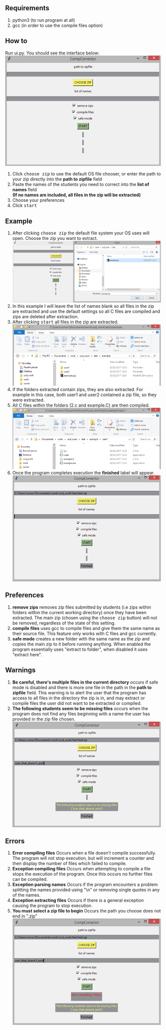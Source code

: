 ## Requirements
1. python3 (to run program at all)
2. gcc (in order to use the compile files option)


## How to
Run ui.py. You should see the interface below:
![UI image](images/UI.PNG)

1. Click <kbd>choose zip</kbd> to use the default OS file chooser, or enter the path to your zip directly into the **path to zipfile** field
2. Paste the names of the students you need to correct into the **list of names** field  
 **(If no names are included, all files in the zip will be extracted)**
3. Choose your preferences
4. Click <kbd>start</kbd>

## Example
1. After clicking <kbd>choose zip</kbd> the default file system your OS uses will open. Choose the zip you want to extract.
![choose zip](images/choose_zip.PNG)
2. In this example I will leave the list of names blank so all files in the zip are extracted and use the default settings so all C files are compiled and zips are deleted after extraction.
4. After clicking <kbd>start</kbd> all files in the zip are extracted.
![first folder](images/first_folder.PNG)
5. If the folders extracted contain zips, they are also extracted. For example in this case, both user1 and user2 contained a zip file, so they were extracted.
6. All C files within the folders (2.c and example.C) are then compiled.
![compiled](images/compiled.PNG) 
7. Once the program completes execution the **finished** label will appear.
![finished](images/success.PNG) 

## Preferences
1. **remove zips** removes zip files submitted by students (i.e zips within folders within the current working directory) once they have been extracted. The main zip (chosen using the <kbd>choose zip</kbd> button) will not be removed, regardless of the state of this setting.
2. **compile files** uses gcc to compile files and give them the same name as their source file. This feature only works with C files and gcc currently.
3. **safe mode** creates a new folder with the same name as the zip and copies the main zip to it before running anything. When enabled the program essentially uses "extract to folder", when disabled it uses "extract here".

## Warnings
1. **Be careful, there's multiple files in the current directory** occurs if safe mode is disabled and there is more one file in the path in the **path to zipfile** field. This warning is to alert the user that the program has access to all files in the directory the zip is in, and may extract or compile files the user did not want to be extracted or compiled.
2. **The following students seem to be missing files** occurs when the program does not find any files beginning with a name the user has provided in the zip file chosen.
![warning missing name](images/warning.PNG)
 

## Errors
1. **Error compiling files** Occurs when a file doesn't compile successfully. The program will not stop execution, but will increment a counter and then display the number of files which failed to compile.
2. **Exception compiling files** Occurs when attempting to compile a file stops the execution of the program. Once this occurs no further files can be compiled.
3. **Exception parsing names** Occurs if the program encounters a problem splitting the names provided using "\n" or removing single quotes in any of the names.
4. **Exception extracting files** Occurs if there is a general exception causing the program to stop execution.
5. **You must select a zip file to begin** Occurs the path you choose does not end in ".zip"
![error compiling files](images/error.PNG)
